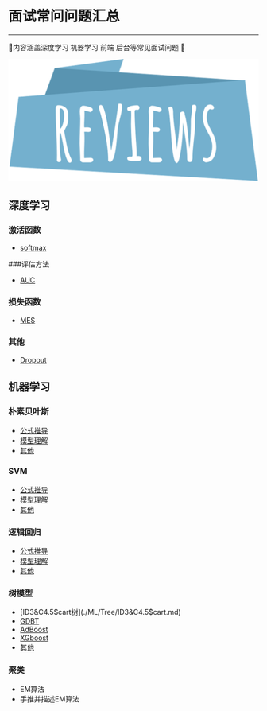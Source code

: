 # 面试常问问题汇总
-----
 🚀内容涵盖深度学习 机器学习 前端 后台等常见面试问题 🚀

![](./assert/img/review.png)

## 深度学习

### 激活函数
*  [softmax](./DeepLearn/other/activate_fn.md)


###评估方法
* [AUC](./DeepLearn/other/evaltion.md)

### 损失函数
* [MES](./DeepLearn/other/evaltion.md)

### 其他
* [Dropout](./DeepLearn/other/other.md)


##  机器学习

### 朴素贝叶斯
* [公式推导](./ML/SVM/Formula.md)
* [模型理解](./ML/SVM/interpret.md)
* [其他](./ML/SVM/other.md)

### SVM
* [公式推导](./ML/SVM/Formula.md)
* [模型理解](./ML/SVM/interpret.md)
* [其他](./ML/SVM/other.md)


### 逻辑回归
* [公式推导](./ML/LR/Formula.md)
* [模型理解](./ML/LR/interpret.md)
* [其他](./ML/LR/other.md)


### 树模型
* [ID3&C4.5$cart树](./ML/Tree/ID3&C4.5$cart.md)
* [GDBT](./ML/Tree/GDBT.md)
* [AdBoost](./ML/Tree/AdBoost.md)
* [XGboost](./ML/Tree/XGboost.md)
* [其他](./ML/Tree/others.md)

 

### 聚类
* EM算法
* 手推并描述EM算法